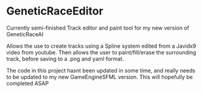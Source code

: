 # GeneticRaceEditor
Currently semi-finished Track editor and paint tool for my new version of GeneticRaceAI

Allows the use to create tracks using a Spline system edited from a Javidx9 video from youtube. 
Then allows the user to paint/fill/erase the surrounding track, before saving to a .png and yaml format. 

The code in this project hasnt been updated in some time, and really needs to be updated to my new GameEngineSFML version. This will hopefully be completed ASAP

